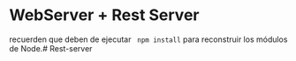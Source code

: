 # WebServer + Rest Server

recuerden que deben de ejecutar ``` npm install``` para
reconstruir los módulos de Node.#   R e s t - s e r v e r  
 